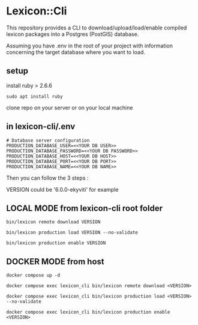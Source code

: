 # Lexicon::Cli

This repository provides a CLI to download/upload/load/enable compiled lexicon packages into a Postgres (PostGIS) database.

Assuming you have .env in the root of your project with information concerning the target database where you want to load.

## setup

install ruby > 2.6.6

`sudo apt install ruby`

clone repo on your server or on your local machine

## in lexicon-cli/.env
```
# Database server configuration
PRODUCTION_DATABASE_USER=<<YOUR DB USER>>
PRODUCTION_DATABASE_PASSWORD=<<YOUR DB PASSWORD>>
PRODUCTION_DATABASE_HOST=<<YOUR DB HOST>>
PRODUCTION_DATABASE_PORT=<<YOUR DB PORT>>
PRODUCTION_DATABASE_NAME=<<YOUR DB NAME>>
```

Then you can follow the 3 steps :

VERSION could be '6.0.0-ekyviti' for example

## LOCAL MODE from lexicon-cli root folder

`bin/lexicon remote download VERSION`

`bin/lexicon production load VERSION --no-validate`

`bin/lexicon production enable VERSION`

## DOCKER MODE from host

`docker compose up -d`

`docker compose exec lexicon_cli bin/lexicon remote download <VERSION>`

`docker compose exec lexicon_cli bin/lexicon production load <VERSION> --no-validate`

`docker compose exec lexicon_cli bin/lexicon production enable <VERSION>`


